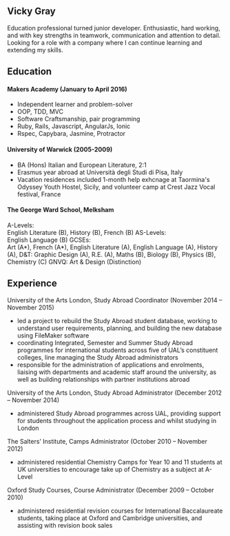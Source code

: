 ## Vicky Gray

Education professional turned junior developer. Enthusiastic, hard working, and with key strengths in teamwork, communication and attention to detail. Looking for a role with a company where I can continue learning and extending my skills.

## Education

#### Makers Academy (January to April 2016)

- Independent learner and problem-solver
- OOP, TDD, MVC
- Software Craftsmanship, pair programming
- Ruby, Rails, Javascript, AngularJs, Ionic
- Rspec, Capybara, Jasmine, Protractor 

#### University of Warwick (2005-2009)

- BA (Hons) Italian and European Literature, 2:1
- Erasmus year abroad at Università degli Studi di Pisa, Italy
- Vacation residences included 1-month help exhcnage at Taormina's Odyssey Youth Hostel, Sicily, and
  volunteer camp at Crest Jazz Vocal festival, France

#### The George Ward School, Melksham
A-Levels:   
English Literature (B), History (B), French (B)
AS-Levels:  
English Language (B)
GCSEs:      
Art (A*), French (A*), English Literature (A), English Language (A), History (A), D&T: Graphic Design (A), R.E.              (A), Maths (B), Biology (B), Physics (B), Chemistry (C)
GNVQ:
Art & Design (Distinction)

## Experience

University of the Arts London, Study Abroad Coordinator (November 2014 – November 2015)
* led a project to rebuild the Study Abroad student database, working to understand user requirements, planning, and building the new database using FileMaker software
* coordinating Integrated, Semester and Summer Study Abroad programmes for international students across five of UAL’s constituent colleges, line managing the Study Abroad administrators
* responsible for the administration of applications and enrolments, liaising with departments and academic staff around the university, as well as building relationships with partner institutions abroad

University of the Arts London, Study Abroad Administrator (December 2012 – November 2014)
* administered Study Abroad programmes across UAL, providing support for students throughout the application process and whilst studying in London

The Salters’ Institute, Camps Administrator (October 2010 – November 2012)
* administered residential Chemistry Camps for Year 10 and 11 students at UK universities to encourage take up of Chemistry as a subject at A-Level

Oxford Study Courses, Course Administrator (December 2009 – October 2010)
* administered residential revision courses for International Baccalaureate students, taking place at Oxford and Cambridge universities, and assisting with revision book sales
